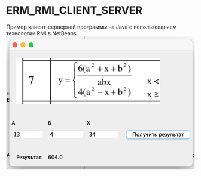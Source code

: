 # ERM_RMI_CLIENT_SERVER
Пример клиент-серверной программы на Java с использованием технологии RMI в NetBeans
![screenshot](scr.jpg)
